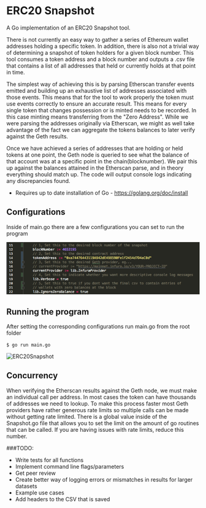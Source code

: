 # ERC20 Snapshot
A Go implementation of an ERC20 Snapshot tool. 

There is not currently an easy way to gather a series of Ethereum wallet addresses holding a specific token. In addition, 
there is also not a trivial way of determining a snapshot of token holders for a given block number. 
This tool consumes a token address and a block number and outputs a .csv file that contains a list of all 
addresses that held or currently holds at that point in time. 

The simplest way of achieving this is by parsing Etherscan transfer events emitted and building up an exhaustive 
list of addresses associated with those events. This means that for the tool to work properly the token must use events
correctly to ensure an accurate result. This means for every single token that changes possession or is minted needs to
be recorded. In this case minting means transferring from the "Zero Address". While we were parsing the addresses 
originally via Etherscan, we might as well take advantage of the fact we can aggregate the tokens balances to later 
verify against the Geth results. 

Once we have achieved a series of addresses that are holding or held tokens at one point, the Geth node is queried to 
see what the balance of that account was at a specific point in the chain(blocknumber). We pair this up against the balances
attained in the Etherscan parse, and in theory everything should match up. The code will output console logs 
indicating any discrepancies found. 

- Requires up to date installation of Go - https://golang.org/doc/install

## Configurations

Inside of main.go there are a few configurations you can set to run the program

![configurations](/captures/configurations.png?raw=true)

## Running the program

After setting the corresponding configurations run main.go from the root folder

    $ go run main.go

![ERC20Snapshot](/captures/Snapshot.gif)

## Concurrency
When verifying the Etherscan results against the Geth node, we must make an individual call per address. In most
cases the token can have thousands of addresses we need to lookup. To make this process faster most Geth providers
have rather generous rate limits so multiple calls can be made without getting rate limited. There is a global value
inside of the Snapshot.go file that allows you to set the limit on the amount of go routines that can be called. If 
you are having issues with rate limits, reduce this number. 


###TODO:
- Write tests for all functions
- Implement command line flags/parameters
- Get peer review
- Create better way of logging errors or mismatches in results for larger datasets
- Example use cases
- Add headers to the CSV that is saved

